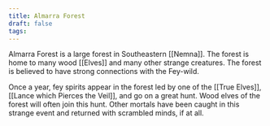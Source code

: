 ```yaml
---
title: Almarra Forest
draft: false
tags:
---
```

Almarra Forest is a large forest in Southeastern [[Nemna]]. The forest is home to many wood [[Elves]] and many other strange creatures. The forest is believed to have strong connections with the Fey-wild. 

Once a year, fey spirits appear in the forest led by one of the [[True Elves]], [[Lance which Pierces the Veil]], and go on a great hunt. Wood elves of the forest will often join this hunt. Other mortals have been caught in this strange event and returned with scrambled minds, if at all. 